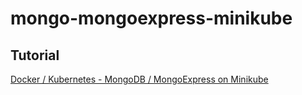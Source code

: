 # mongo-mongoexpress-minikube


Tutorial
---------

[Docker / Kubernetes - MongoDB / MongoExpress on Minikube](http://www.bogotobogo.com/DevOps/Docker/DevOps/Docker/Docker_Kubernetes_MongoDB_MongoExpress.php) 
